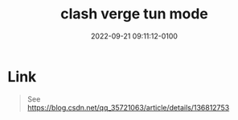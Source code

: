 ﻿---
layout: post
title: clash verge tun mode
date: 2022-09-21 09:11:12-0100
tags: esp32
categories: embedded
toc:
  beginning: true
  sidebar: left
---

# Link  
> See   
> <https://blog.csdn.net/qq_35721063/article/details/136812753>



